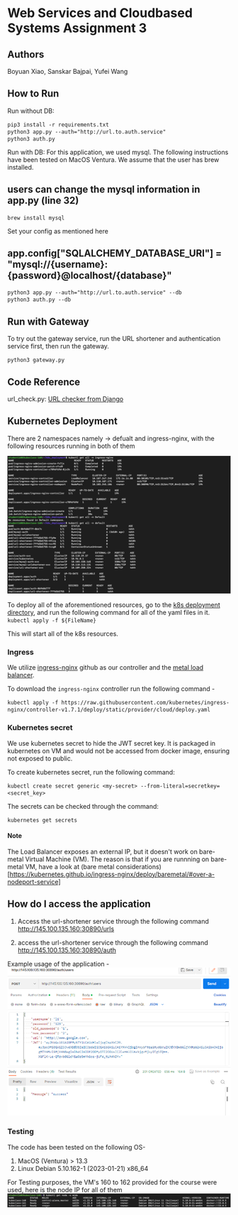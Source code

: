 # Web Services and Cloudbased Systems Assignment 3

## Authors
Boyuan Xiao, Sanskar Bajpai, Yufei Wang

## How to Run
Run without DB:
```{shell}
pip3 install -r requirements.txt
python3 app.py --auth="http://url.to.auth.service"
python3 auth.py
```
Run with DB:
For this application, we used mysql. The following instructions have been tested on MacOS Ventura.
We assume that the user has brew installed. 
## users can change the mysql information in app.py (line 32)
```
brew install mysql
```
Set your config as mentioned here
## app.config["SQLALCHEMY_DATABASE_URI"] = "mysql://{username}:{password}@localhost/{database}"
```{shell}
python3 app.py --auth="http://url.to.auth.service" --db
python3 auth.py --db
```
## Run with Gateway
To try out the gateway service, run the URL shortener and authentication service first, then run the gateway.
```{shell}
python3 gateway.py
```
## Code Reference
url_check.py: [URL checker from Django](https://github.com/django/django/blob/fdf0a367bdd72c70f91fb3aed77dabbe9dcef69f/django/core/validators.py#L69)

## Kubernetes Deployment

There are 2 namespaces namely -> defualt and ingress-nginx, with the following resources running in both of them 

![All k8s resources](./media/all_resources.png)

To deploy all of the aforementioned resources, go to the [k8s deployment directory](./k8s_deployment/), and run the following command for all of the yaml files in it.
`kubectl apply -f ${FileName}`

This will start all of the k8s resources.
### Ingress

We utilize [ingress-nginx](https://kubernetes.github.io/ingress-nginx/) github as our controller and the [metal load balancer](https://metallb.universe.tf/). 

To download the `ingress-nginx` controller run the following command -
```
kubectl apply -f https://raw.githubusercontent.com/kubernetes/ingress-nginx/controller-v1.7.1/deploy/static/provider/cloud/deploy.yaml
```

### Kubernetes secret

We use kubernetes secret to hide the JWT secret key. It is packaged in kubernetes on VM and would not be accessed from docker image, ensuring not exposed to public.

To create kubernetes secret, run the following command:
```
kubectl create secret generic <my-secret> --from-literal=secretkey=<secret_key>
```
The secrets can be checked through the command:
```
kubernetes get secrets
```

#### Note
The Load Balancer exposes an external IP, but it doesn't work on bare-metal Virtual Machine (VM). The reason is that if you are runnning on bare-metal VM, have a look at (bare metal considerations)[https://kubernetes.github.io/ingress-nginx/deploy/baremetal/#over-a-nodeport-service]
## How do I access the application

1. Access the url-shortener service through the following command http://145.100.135.160:30890/urls

2. access the url-shortener service through the following command http://145.100.135.160:30890/auth

Example usage of the application - 
![Command usage exame](./media/ingress-example.png)

### Testing

The code has been tested on the following OS-
1. MacOS (Ventura) > 13.3 
2. Linux Debian 5.10.162-1 (2023-01-21) x86_64

For Testing purposes, the VM's 160 to 162 provided for the course were used, here is the node IP for all of them
![Testing Setup](./media/Testing_Nodes.png)
